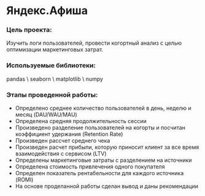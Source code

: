 # Яндекс.Афиша

### Цель проекта:

Изучить логи пользователей, провести когортный анализ с целью оптимизации маркетинговых затрат. 

### Используемые библиотеки:

  pandas \ seaborn \ matplotlib \ numpy
  
### Этапы проведенной работы:

  - Определено среднее количество пользователей в день, неделю и месяц (DAU/WAU/MAU)
  - Определена средняя продолжительность сессии
  - Произведено разделение пользователей на когорты  и посчитан коэффициент удержания (Retention Rate)
  - Произведен рассчет среднего чека
  - Произведен расчет прибыли, которую приносит клиент за все время взаимодействия с сервисом (LTV)
  - Определены маркетинговые затраты с разделением на источники
  - Определена стоимость привлечения одного покупателя 
  - Определен показатель рентабельности для каждого источника (ROMI)
  - На основе проделанной работы сделан вывод и даны рекомендации 
